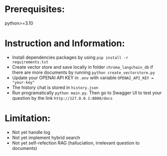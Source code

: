 # Prerequisites: 
python>=3.10
# Instruction and Information:
- Install dependencies packages by using `pip install -r requirements.txt`
- Create vector store and save locally in folder `chroma_langchain_db` if there are more documents by running `python create_vectorstore.py`
- Update your OPENAI API KEY in `.env` with variable `OPENAI_API_KEY = "your-key"`
- The history chat is stored in `history.json`
- Run programatically `python main.py`. Then go to Swagger UI to test your question by the link `http://127.0.0.1:8000/docs`
# Limitation:
- Not yet handle log 
- Not yet implement hybrid search
- Not yet self-refection RAG (halluciation, irrelevant question to documents)
